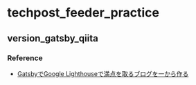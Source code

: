 # techpost_feeder_practice

## version_gatsby_qiita

### Reference

- [GatsbyでGoogle Lighthouseで満点を取るブログを一から作る](https://qiita.com/so99ynoodles/items/87e136d09644baac634c)